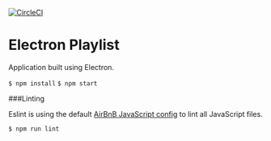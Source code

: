 [![CircleCI](https://circleci.com/gh/ajcumine/electron-playlist/tree/master.svg?style=svg)](https://circleci.com/gh/ajcumine/electron-playlist/tree/master)

# Electron Playlist

Application built using Electron.


`$ npm install`
`$ npm start`

###Linting

Eslint is using the default [AirBnB JavaScript config](https://github.com/airbnb/javascript) to lint all JavaScript files.

`$ npm run lint`

